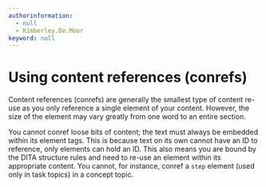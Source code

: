 ```yaml
---
authorinformation:
  - null
  - Kimberley.De.Moor
keyword: null
---
```


# Using content references \(conrefs\)

Content references \(conrefs\) are generally the smallest type of content re-use as you only reference a single element of your content. However, the size of the element may vary greatly from one word to an entire section.

You cannot conref loose bits of content; the text must always be embedded within its element tags. This is because text on its own cannot have an ID to reference, only elements can hold an ID. This also means you are bound by the DITA structure rules and need to re-use an element within its appropriate content. You cannot, for instance, conref a `step` element \(used only in task topics\) in a concept topic.

